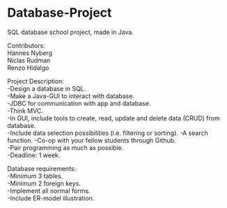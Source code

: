 # Database-Project  
SQL database school project, made in Java.

Contributors:  
Hannes Nyberg  
Niclas Rudman  
Renzo Hidalgo  

Project Description:  
-Design a database in SQL.  
-Make a Java-GUI to interact with database.  
-JDBC for communication with app and database.  
-Think MVC.  
-In GUI, include tools to create, read, update and delete data (CRUD) from database.  
-Include data selection possibilities (i.e. filtering or sorting).
-A search function.
-Co-op with your fellow students through Github.  
-Pair programming as much as possible.  
-Deadline: 1 week.  

Database requirements:  
-Minimum 3 tables.  
-Minimum 2 foreign keys.  
-Implement all normal forms.  
-Include ER-model illustration.  

